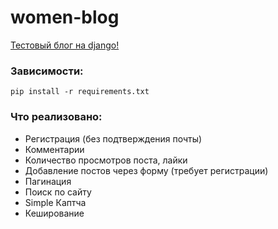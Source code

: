 # women-blog

[Тестовый блог на django!](http://pyproject.pythonanywhere.com/)

### Зависимости:
`pip install -r requirements.txt`

### Что реализовано:
* Регистрация (без подтверждения почты)
* Комментарии
* Количество просмотров поста, лайки
* Добавление постов через форму (требует регистрации)
* Пагинация
* Поиск по сайту
* Simple Каптча
* Кеширование